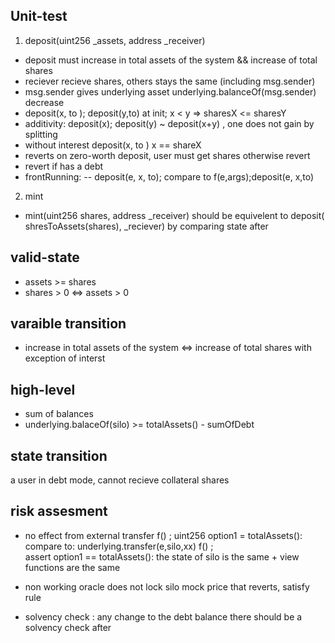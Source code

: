## Unit-test
1. deposit(uint256 _assets, address _receiver) 
- deposit must increase in total assets of the system && increase of total shares
- reciever recieve shares, others stays the same (including msg.sender)
- msg.sender gives underlying asset underlying.balanceOf(msg.sender) decrease 
- deposit(x, to ); deposit(y,to) at init;   x < y => sharesX <= sharesY 
- additivity: deposit(x); deposit(y)  ~  deposit(x+y) , one does not gain by splitting 
- without interest deposit(x, to ) x == shareX  
- reverts on zero-worth deposit, user must get shares otherwise revert 
- revert if has a debt 
- frontRunning:
-- deposit(e, x, to); compare to f(e,args);deposit(e, x,to)
2. mint
- mint(uint256 shares, address _receiver)  should be equivelent to deposit( shresToAssets(shares), _reciever) by comparing state after 

## valid-state
- assets >= shares 
- shares > 0 <=> assets > 0 

## varaible transition
- increase in total assets of the system <=> increase of total shares with exception of interst 
## high-level 
- sum of balances 
- underlying.balaceOf(silo) >= totalAssets() - sumOfDebt 

## state transition
a user in debt mode, cannot recieve collateral shares 

## risk assesment
- no effect from external transfer 
f() ; 
uint256 option1 = totalAssets():
compare to:
underlying.transfer(e,silo,xx)
f() ;  
assert option1 == totalAssets():
the state of silo is the same + view functions are the same 

- non working oracle does not lock silo 
mock price that reverts, satisfy rule 

- solvency check : any change to the debt balance there should be a solvency check after 